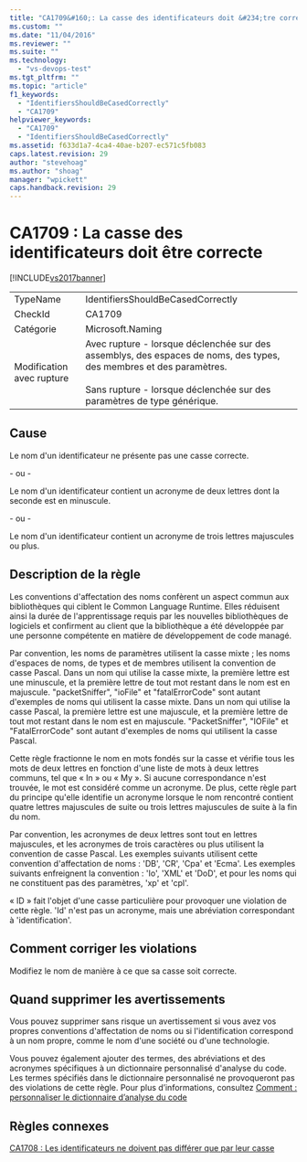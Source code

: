 ```yaml
---
title: "CA1709&#160;: La casse des identificateurs doit &#234;tre correcte | Microsoft Docs"
ms.custom: ""
ms.date: "11/04/2016"
ms.reviewer: ""
ms.suite: ""
ms.technology: 
  - "vs-devops-test"
ms.tgt_pltfrm: ""
ms.topic: "article"
f1_keywords: 
  - "IdentifiersShouldBeCasedCorrectly"
  - "CA1709"
helpviewer_keywords: 
  - "CA1709"
  - "IdentifiersShouldBeCasedCorrectly"
ms.assetid: f633d1a7-4ca4-40ae-b207-ec571c5fb083
caps.latest.revision: 29
author: "stevehoag"
ms.author: "shoag"
manager: "wpickett"
caps.handback.revision: 29
---
```

# CA1709&#160;: La casse des identificateurs doit &#234;tre correcte
[!INCLUDE[vs2017banner](../code-quality/includes/vs2017banner.md)]

|||  
|-|-|  
|TypeName|IdentifiersShouldBeCasedCorrectly|  
|CheckId|CA1709|  
|Catégorie|Microsoft.Naming|  
|Modification avec rupture|Avec rupture \- lorsque déclenchée sur des assemblys, des espaces de noms, des types, des membres et des paramètres.<br /><br /> Sans rupture \- lorsque déclenchée sur des paramètres de type générique.|  
  
## Cause  
 Le nom d'un identificateur ne présente pas une casse correcte.  
  
 \- ou \-  
  
 Le nom d'un identificateur contient un acronyme de deux lettres dont la seconde est en minuscule.  
  
 \- ou \-  
  
 Le nom d'un identificateur contient un acronyme de trois lettres majuscules ou plus.  
  
## Description de la règle  
 Les conventions d'affectation des noms confèrent un aspect commun aux bibliothèques qui ciblent le Common Language Runtime.  Elles réduisent ainsi la durée de l'apprentissage requis par les nouvelles bibliothèques de logiciels et confirment au client que la bibliothèque a été développée par une personne compétente en matière de développement de code managé.  
  
 Par convention, les noms de paramètres utilisent la casse mixte ; les noms d'espaces de noms, de types et de membres utilisent la convention de casse Pascal.  Dans un nom qui utilise la casse mixte, la première lettre est une minuscule, et la première lettre de tout mot restant dans le nom est en majuscule.  "packetSniffer", "ioFile" et "fatalErrorCode" sont autant d'exemples de noms qui utilisent la casse mixte.  Dans un nom qui utilise la casse Pascal, la première lettre est une majuscule, et la première lettre de tout mot restant dans le nom est en majuscule.  "PacketSniffer", "IOFile" et "FatalErrorCode" sont autant d'exemples de noms qui utilisent la casse Pascal.  
  
 Cette règle fractionne le nom en mots fondés sur la casse et vérifie tous les mots de deux lettres en fonction d'une liste de mots à deux lettres communs, tel que « In » ou « My ».  Si aucune correspondance n'est trouvée, le mot est considéré comme un acronyme.  De plus, cette règle part du principe qu'elle identifie un acronyme lorsque le nom rencontré contient quatre lettres majuscules de suite ou trois lettres majuscules de suite à la fin du nom.  
  
 Par convention, les acronymes de deux lettres sont tout en lettres majuscules, et les acronymes de trois caractères ou plus utilisent la convention de casse Pascal.  Les exemples suivants utilisent cette convention d'affectation de noms : 'DB', 'CR', 'Cpa' et 'Ecma'.  Les exemples suivants enfreignent la convention : 'Io', 'XML' et 'DoD', et pour les noms qui ne constituent pas des paramètres, 'xp' et 'cpl'.  
  
 « ID » fait l'objet d'une casse particulière pour provoquer une violation de cette règle. 'Id' n'est pas un acronyme, mais une abréviation correspondant à 'identification'.  
  
## Comment corriger les violations  
 Modifiez le nom de manière à ce que sa casse soit correcte.  
  
## Quand supprimer les avertissements  
 Vous pouvez supprimer sans risque un avertissement si vous avez vos propres conventions d'affectation de noms ou si l'identification correspond à un nom propre, comme le nom d'une société ou d'une technologie.  
  
 Vous pouvez également ajouter des termes, des abréviations et des acronymes spécifiques à un dictionnaire personnalisé d'analyse du code.  Les termes spécifiés dans le dictionnaire personnalisé ne provoqueront pas des violations de cette règle.  Pour plus d’informations, consultez [Comment : personnaliser le dictionnaire d’analyse du code](../Topic/How%20to:%20Customize%20the%20Code%20Analysis%20Dictionary.md)  
  
## Règles connexes  
 [CA1708 : Les identificateurs ne doivent pas différer que par leur casse](../code-quality/ca1708-identifiers-should-differ-by-more-than-case.md)
